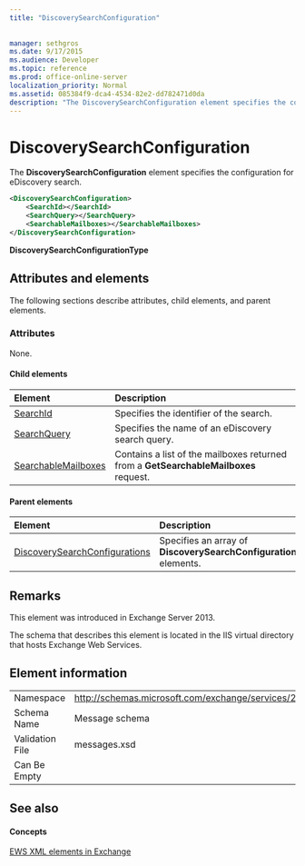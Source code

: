 ```yaml
---
title: "DiscoverySearchConfiguration"
 
 
manager: sethgros
ms.date: 9/17/2015
ms.audience: Developer
ms.topic: reference
ms.prod: office-online-server
localization_priority: Normal
ms.assetid: 085384f9-dca4-4534-82e2-dd782471d0da
description: "The DiscoverySearchConfiguration element specifies the configuration for eDiscovery search."
---
```


# DiscoverySearchConfiguration

The **DiscoverySearchConfiguration** element specifies the configuration for eDiscovery search. 
  
```XML
<DiscoverySearchConfiguration>
    <SearchId></SearchId>
    <SearchQuery></SearchQuery>
    <SearchableMailboxes></SearchableMailboxes>
</DiscoverySearchConfiguration>
```

 **DiscoverySearchConfigurationType**
## Attributes and elements

The following sections describe attributes, child elements, and parent elements.
  
### Attributes

None.
  
#### Child elements

|**Element**|**Description**|
|:-----|:-----|
|[SearchId](searchid.md) <br/> |Specifies the identifier of the search.  <br/> |
|[SearchQuery](searchquery.md) <br/> |Specifies the name of an eDiscovery search query.  <br/> |
|[SearchableMailboxes](searchablemailboxes.md) <br/> |Contains a list of the mailboxes returned from a **GetSearchableMailboxes** request.  <br/> |
   
#### Parent elements

|**Element**|**Description**|
|:-----|:-----|
|[DiscoverySearchConfigurations](discoverysearchconfigurations.md) <br/> |Specifies an array of **DiscoverySearchConfiguration** elements.  <br/> |
   
## Remarks

This element was introduced in Exchange Server 2013.
  
The schema that describes this element is located in the IIS virtual directory that hosts Exchange Web Services.
  
## Element information

|||
|:-----|:-----|
|Namespace  <br/> |http://schemas.microsoft.com/exchange/services/2006/messages  <br/> |
|Schema Name  <br/> |Message schema  <br/> |
|Validation File  <br/> |messages.xsd  <br/> |
|Can Be Empty  <br/> ||
   
## See also

#### Concepts

[EWS XML elements in Exchange](ews-xml-elements-in-exchange.md)

